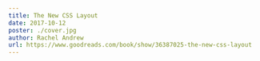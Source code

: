 ```yaml
---
title: The New CSS Layout
date: 2017-10-12
poster: ./cover.jpg
author: Rachel Andrew
url: https://www.goodreads.com/book/show/36387025-the-new-css-layout
---
```

